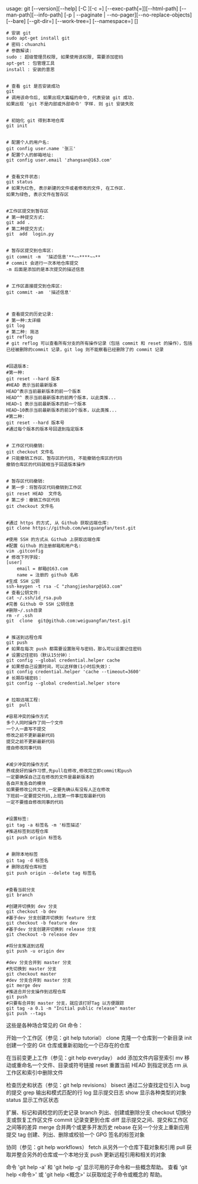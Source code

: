 usage: git [--version][--help] [-C <path>][-c =]
           [--exec-path[=<path>]][--html-path] [--man-path][--info-path]
           [-p | --paginate | --no-pager][--no-replace-objects] [--bare]
           [--git-dir=<path>] [--work-tree=<path>] [--namespace=<name>]
           <command> [<args>]

```
# 安装 git 
sudo apt-get install git
# 密码：chuanzhi
# 参数解读:
sudo : 超级管理员权限, 如果使用该权限, 需要添加密码
apt-get : 包管理工具
install : 安装的意思


# 查看 git 是否安装成功
git
# 调用该命令后, 如果出现大篇幅的命令, 代表安装 git 成功.
如果出现 'git 不是内部或外部命令' 字样. 则 git 安装失败


# 初始化 git 得到本地仓库
git init


# 配置个人的用户名: 
git config user.name '张三'
# 配置个人的邮箱地址: 
git config user.email 'zhangsan@163.com'


# 查看文件状态:
git status
# 如果为红色, 表示新建的文件或者修改的文件, 在工作区.
如果为绿色, 表示文件在暂存区


#工作区提交到暂存区 
# 第一种提交方式: 
git add .
# 第二种提交方式:
git  add  login.py


# 暂存区提交到仓库区: 
git commit -m  '描述信息'**~~****~~**
# commit 会进行一次本地仓库提交
-m 后面是添加的是本次提交的描述信息


# 工作区直接提交到仓库区: 
git commit -am  '描述信息'



# 查看提交的历史记录: 
# 第一种:太详细 
git log
# 第二种: 简洁
git reflog
# git reflog 可以查看所有分支的所有操作记录（包括 commit 和 reset 的操作），包括已经被删除的commit 记录，git log 则不能察看已经删除了的 commit 记录


#回退版本: 
#第一种:
git reset --hard 版本
#HEAD 表示当前最新版本
HEAD^表示当前最新版本的前一个版本
HEAD^^ 表示当前最新版本的前两个版本，以此类推...
HEAD~1 表示当前最新版本的前一个版本
HEAD~10表示当前最新版本的前10个版本，以此类推...
#第二种:
git reset --hard 版本号
#通过每个版本的版本号回退到指定版本


# 工作区代码撤销: 
git checkout 文件名
# 只能撤销工作区、暂存区的代码, 不能撤销仓库区的代码
撤销仓库区的代码就相当于回退版本操作


# 暂存区代码撤销:
# 第一步：将暂存区代码撤销到工作区
git reset HEAD  文件名
# 第二步：撤销工作区代码
git checkout 文件名


#通过 https 的方式, 从 Github 获取远端仓库:
git clone https://github.com/weiguangfan/test.git

#使用 SSH 的方式从 Github 上获取远端仓库
#配置 Github 的注册邮箱和用户名: 
vim .gitconfig
# 修改下列字段: 
[user]
    email = 邮箱@163.com
    name = 注册的 github 名称
#生成 SSH 公钥
ssh-keygen -t rsa -C "zhangjiesharp@163.com"
# 查看公钥文件: 
cat ~/.ssh/id_rsa.pub
#完善 Github 中 SSH 公钥信息
#删除~/.ssh目录
rm -r .ssh
git  clone  git@github.com:weiguangfan/test.git


# 推送到远程仓库
git push
# 如果在每次 push 都需要设置账号与密码，那么可以设置记住密码
# 设置记住密码（默认15分钟）：
git config --global credential.helper cache
# 如果想自己设置时间，可以这样做(1小时后失效)：
git config credential.helper 'cache --timeout=3600'
# 长期存储密码：
git config --global credential.helper store


# 拉取远端工程: 
git  pull

#容易冲突的操作方式
多个人同时操作了同一个文件
一个人一直写不提交
修改之前不更新最新代码
提交之前不更新最新代码
擅自修改同事代码


#减少冲突的操作方式
养成良好的操作习惯,先pull在修改,修改完立即commit和push
一定要确保自己正在修改的文件是最新版本的
各自开发各自的模块
如果要修改公共文件,一定要先确认有没有人正在修改
下班前一定要提交代码,上班第一件事拉取最新代码
一定不要擅自修改同事的代码


#设置标签: 
git tag -a 标签名 -m '标签描述'
#推送标签到远程仓库
git push origin 标签名


# 删除本地标签
git tag -d 标签名
# 删除远程仓库标签
git push origin --delete tag 标签名


#查看当前分支
git branch

#创建并切换到 dev 分支
git checkout -b dev
#基于dev 分支创建并切换到 feature 分支
git checkout -b feature dev
#基于dev 分支创建并切换到 release 分支
git checkout -b release dev

#将分支推送到远程
git push -u origin dev

#dev 分支合并到 master 分支
#先切换到 master 分支
git checkout master
#dev 分支合并到 master 分支
git merge dev
#推送合并分支操作到远程仓库
git push
#只要有合并到 master 分支，就应该打好Tag 以方便跟踪
git tag -a 0.1 -m "Initial public release" master
git push --tags
```

这些是各种场合常见的 Git 命令：

开始一个工作区（参见：git help tutorial）
   clone      克隆一个仓库到一个新目录
   init       创建一个空的 Git 仓库或重新初始化一个已存在的仓库

在当前变更上工作（参见：git help everyday）
   add        添加文件内容至索引
   mv         移动或重命名一个文件、目录或符号链接
   reset      重置当前 HEAD 到指定状态
   rm         从工作区和索引中删除文件

检查历史和状态（参见：git help revisions）
   bisect     通过二分查找定位引入 bug 的提交
   grep       输出和模式匹配的行
   log        显示提交日志
   show       显示各种类型的对象
   status     显示工作区状态

扩展、标记和调校您的历史记录
   branch     列出、创建或删除分支
   checkout   切换分支或恢复工作区文件
   commit     记录变更到仓库
   diff       显示提交之间、提交和工作区之间等的差异
   merge      合并两个或更多开发历史
   rebase     在另一个分支上重新应用提交
   tag        创建、列出、删除或校验一个 GPG 签名的标签对象

协同（参见：git help workflows）
   fetch      从另外一个仓库下载对象和引用
   pull       获取并整合另外的仓库或一个本地分支
   push       更新远程引用和相关的对象

命令 'git help -a' 和 'git help -g' 显示可用的子命令和一些概念帮助。
查看 'git help <命令>' 或 'git help <概念>' 以获取给定子命令或概念的
帮助。

